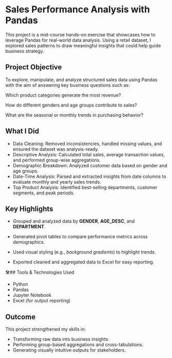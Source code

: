 # Sales Performance Analysis with Pandas
This project is a mid-course hands-on exercise that showcases how to leverage Pandas for real-world data analysis. Using a retail dataset, I explored sales patterns to draw meaningful insights that could help guide business strategy.

## Project Objective
To explore, manipulate, and analyze structured sales data using Pandas with the aim of answering key business questions such as:

Which product categories generate the most revenue?

How do different genders and age groups contribute to sales?

What are the seasonal or monthly trends in purchasing behavior?

## What I Did
- Data Cleaning: Removed inconsistencies, handled missing values, and ensured the dataset was analysis-ready.
- Descriptive Analysis: Calculated total sales, average transaction values, and performed group-wise aggregations.
- Demographic Breakdown: Analyzed customer data based on gender and age groups.
- Date-Time Analysis: Parsed and extracted insights from date columns to evaluate monthly and yearly sales trends.
- Top Product Analysis: Identified best-selling departments, customer segments, and peak periods.

## Key Highlights
- Grouped and analyzed data by **GENDER**, **AGE_DESC**, and **DEPARTMENT**.

- Generated pivot tables to compare performance metrics across demographics.

- Used visual styling (e.g., _background gradients_) to highlight trends.

- Exported cleaned and aggregated data to Excel for easy reporting.

🛠## Tools & Technologies Used
- Python
- Pandas
- Jupyter Notebook
- Excel (for output reporting)

## Outcome
This project strengthened my skills in:
- Transforming raw data into business insights.
- Performing group-based aggregations and cross-tabulations.
- Generating visually intuitive outputs for stakeholders.
